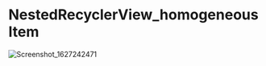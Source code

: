# NestedRecyclerView_homogeneousItem

![Screenshot_1627242471](https://user-images.githubusercontent.com/29112564/126911675-1a20ad3c-dda2-4dc6-be72-9033c7cd5c08.png)
